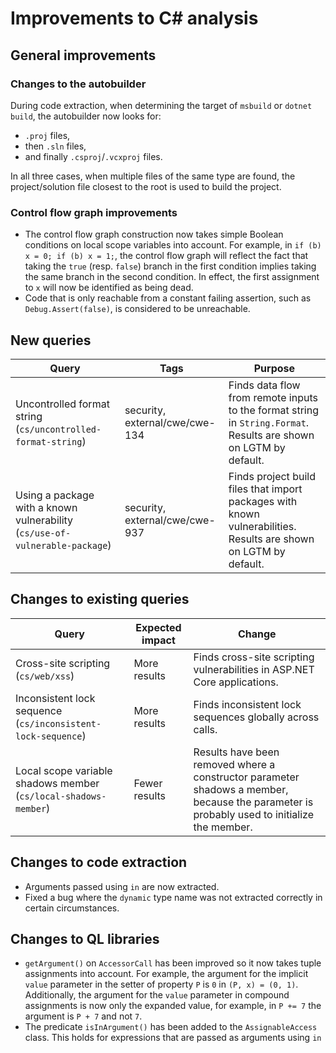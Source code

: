 # Improvements to C# analysis

## General improvements

### Changes to the autobuilder

During code extraction, when determining the target of `msbuild` or `dotnet build`, the autobuilder now looks for:

* `.proj` files,
* then `.sln` files,
* and finally `.csproj`/`.vcxproj` files.

In all three cases, when multiple files of the same type are found, the project/solution file closest to the root is used to build the project.

### Control flow graph improvements

* The control flow graph construction now takes simple Boolean conditions on local scope variables into account. For example, in `if (b) x = 0; if (b) x = 1;`, the control flow graph will reflect the fact that taking the `true` (resp. `false`) branch in the first condition implies taking the same branch in the second condition. In effect, the first assignment to `x` will now be identified as being dead.
* Code that is only reachable from a constant failing assertion, such as `Debug.Assert(false)`, is considered to be unreachable.

## New queries

| **Query**                   | **Tags**  | **Purpose**                                                        |
|-----------------------------|-----------|--------------------------------------------------------------------|
| Uncontrolled format string (`cs/uncontrolled-format-string`) | security, external/cwe/cwe-134 | Finds data flow from remote inputs to the format string in `String.Format`. Results are shown on LGTM by default. |
| Using a package with a known vulnerability (`cs/use-of-vulnerable-package`) | security, external/cwe/cwe-937 | Finds project build files that import packages with known vulnerabilities. Results are shown on LGTM by default. |

## Changes to existing queries

| **Query**                  | **Expected impact**    | **Change**                                                       |
|----------------------------|------------------------|------------------------------------------------------------------|
| Cross-site scripting (`cs/web/xss`) | More results | Finds cross-site scripting vulnerabilities in ASP.NET Core applications. |
| Inconsistent lock sequence (`cs/inconsistent-lock-sequence`) | More results | Finds inconsistent lock sequences globally across calls. |
| Local scope variable shadows member (`cs/local-shadows-member`) | Fewer results | Results have been removed where a constructor parameter shadows a member, because the parameter is probably used to initialize the member. |

## Changes to code extraction

* Arguments passed using `in` are now extracted.
* Fixed a bug where the `dynamic` type name was not extracted correctly in certain circumstances.

## Changes to QL libraries

* `getArgument()` on `AccessorCall` has been improved so it now takes tuple assignments into account. For example, the argument for the implicit `value` parameter in the setter of property `P` is `0` in `(P, x) = (0, 1)`. Additionally, the argument for the `value` parameter in compound assignments is now only the expanded value, for example, in `P += 7` the argument is `P + 7` and not `7`.
* The predicate `isInArgument()` has been added to the `AssignableAccess` class. This holds for expressions that are passed as arguments using `in`
